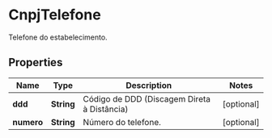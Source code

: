 

# CnpjTelefone

Telefone do estabelecimento.

## Properties

| Name | Type | Description | Notes |
|------------ | ------------- | ------------- | -------------|
|**ddd** | **String** | Código de DDD (Discagem Direta à Distância) |  [optional] |
|**numero** | **String** | Número do telefone. |  [optional] |



